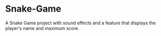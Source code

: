 # Snake-Game
 A Snake Game project with sound effects and a feature that displays the player's name and maximum score.
